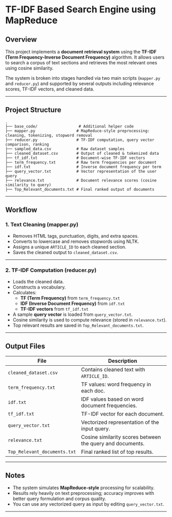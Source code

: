 # TF-IDF Based Search Engine using MapReduce
## Overview

This project implements a **document retrieval system** using the **TF-IDF (Term Frequency-Inverse Document Frequency)** algorithm. It allows users to search a corpus of text sections and retrieves the most relevant ones using cosine similarity.

The system is broken into stages handled via two main scripts (`mapper.py` and `reducer.py`) and supported by several outputs including relevance scores, TF-IDF vectors, and cleaned data.

---

## Project Structure

```
.
├── base_code/                  # Additional helper code
├── mapper.py                  # MapReduce-style preprocessing: cleaning, tokenizing, stopword removal
├── reducer.py                 # TF-IDF computation, query vector comparison, ranking
├── sampled_data.csv           # Raw dataset samples
├── cleaned_dataset.csv        # Output of cleaned & tokenized data
├── tf_idf.txt                 # Document-wise TF-IDF vectors
├── term_frequency.txt         # Raw term frequencies per document
├── idf.txt                    # Inverse document frequency per term
├── query_vector.txt           # Vector representation of the user query
├── relevance.txt              # Document relevance scores (cosine similarity to query)
├── Top_Relevant_documents.txt # Final ranked output of documents
```

---

## Workflow

### 1. **Text Cleaning (mapper.py)**
- Removes HTML tags, punctuation, digits, and extra spaces.
- Converts to lowercase and removes stopwords using NLTK.
- Assigns a unique `ARTICLE_ID` to each cleaned section.
- Saves the cleaned output to `cleaned_dataset.csv`.

---

### 2. **TF-IDF Computation (reducer.py)**
- Loads the cleaned data.
- Constructs a vocabulary.
- Calculates:
  - **TF (Term Frequency)** from `term_frequency.txt`
  - **IDF (Inverse Document Frequency)** from `idf.txt`
  - **TF-IDF vectors** from `tf_idf.txt`
- A sample **query vector** is loaded from `query_vector.txt`.
- Cosine similarity is used to compute relevance (stored in `relevance.txt`).
- Top relevant results are saved in `Top_Relevant_documents.txt`.

---

## Output Files

| File | Description |
|------|-------------|
| `cleaned_dataset.csv` | Contains cleaned text with `ARTICLE_ID`. |
| `term_frequency.txt` | TF values: word frequency in each doc. |
| `idf.txt` | IDF values based on word document frequencies. |
| `tf_idf.txt` | TF-IDF vector for each document. |
| `query_vector.txt` | Vectorized representation of the input query. |
| `relevance.txt` | Cosine similarity scores between the query and documents. |
| `Top_Relevant_documents.txt` | Final ranked list of top results. |

---

## Notes

- The system simulates **MapReduce-style** processing for scalability.
- Results rely heavily on text preprocessing; accuracy improves with better query formulation and corpus quality.
- You can use any vectorized query as input by editing `query_vector.txt`.

---

